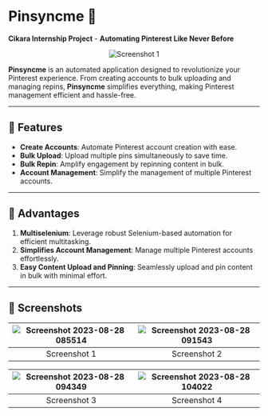 # Pinsyncme 📌  
**Cikara Internship Project** - 
**Automating Pinterest Like Never Before**

<div align="center"> <img src="https://github.com/user-attachments/assets/c1b51a37-3ef3-45e7-b188-ebb0e3dd467d" alt="Screenshot 1"> </div>


**Pinsyncme** is an automated application designed to revolutionize your Pinterest experience. From creating accounts to bulk uploading and managing repins, **Pinsyncme** simplifies everything, making Pinterest management efficient and hassle-free.

---

## 🚀 Features  

- **Create Accounts**: Automate Pinterest account creation with ease.  
- **Bulk Upload**: Upload multiple pins simultaneously to save time.  
- **Bulk Repin**: Amplify engagement by repinning content in bulk.  
- **Account Management**: Simplify the management of multiple Pinterest accounts.  

---

## 🌟 Advantages  
1. **Multiselenium**: Leverage robust Selenium-based automation for efficient multitasking.  
2. **Simplifies Account Management**: Manage multiple Pinterest accounts effortlessly.  
3. **Easy Content Upload and Pinning**: Seamlessly upload and pin content in bulk with minimal effort.

---

## 📸 Screenshots    

| ![Screenshot 2023-08-28 085514](https://github.com/user-attachments/assets/ff267afd-b7ea-4663-934e-2bedb6738ac9) | ![Screenshot 2023-08-28 091543](https://github.com/user-attachments/assets/074059f6-8127-4205-8391-59ac66eeb55c) |  
|:---:|:---:|  
| Screenshot 1 | Screenshot 2 |  

| ![Screenshot 2023-08-28 094349](https://github.com/user-attachments/assets/df53d045-1fec-4a38-8a28-12048ef87c07) | ![Screenshot 2023-08-28 104022](https://github.com/user-attachments/assets/2b71258c-0685-419d-a06c-f380505c11a7) |  
|:---:|:---:|  
| Screenshot 3 | Screenshot 4 | 
